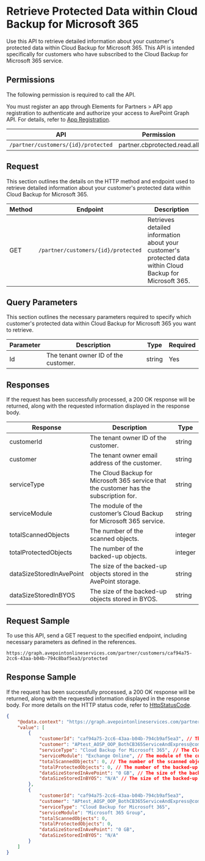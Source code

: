 # Retrieve Protected Data within Cloud Backup for Microsoft 365

Use this API to retrieve detailed information about your customer's protected data within Cloud Backup for Microsoft 365. This API is intended specifically for customers who have subscribed to the Cloud Backup for Microsoft 365 service.

## Permissions  

The following permission is required to call the API.
<!Should APIs be plural here? I think it should be  The following permission is required to call the API. If so, this should be a global change in all of the docs where this sentence appears. Thanks!>

You must register an app through Elements for Partners > API app registration to authenticate and authorize your access to AvePoint Graph API. For details, refer to [App Registration](https://cdn.avepoint.com/assets/apelements-webhelp/avepoint-elements-for-partners/index.htm#!Documents/appregistration.htm).  

| API | Permission   |
|-----------|-------|
| `/partner/customers/{id}/protected` |partner.cbprotected.read.all |  

## Request

This section outlines the details on the HTTP method and endpoint used to retrieve detailed information about your customer's protected data within Cloud Backup for Microsoft 365.

| Method | Endpoint  | Description |
|-----------|-------|-----------|
| GET | `/partner/customers/{id}/protected` | Retrieves detailed information about your customer's protected data within Cloud Backup for Microsoft 365. |

## Query Parameters  

This section outlines the necessary parameters required to specify which customer's protected data within Cloud Backup for Microsoft 365 you want to retrieve.  

| Parameter | Description | Type | Required |
| --- | --- | --- | --- |
| Id | The tenant owner ID of the customer. | string | Yes |

## Responses

If the request has been successfully processed, a 200 OK response will be returned, along with the requested information displayed in the response body.

| Response | Description | Type |
| --- | --- | --- |
| customerId | The tenant owner ID of the customer. | string |
| customer | The tenant owner email address of the customer. | string |
| serviceType | The Cloud Backup for Microsoft 365 service that the customer has the subscription for. | string |
| serviceModule | The module of the customer’s Cloud Backup for Microsoft 365 service. | string |
| totalScannedObjects | The number of the scanned objects. | integer |
| totalProtectedObjects | The number of the backed-up objects. | integer |
| dataSizeStoredInAvePoint | The size of the backed-up objects stored in the AvePoint storage. | string |
| dataSizeStoredInBYOS | The size of the backed-up objects stored in BYOS. | string |

## Request Sample  

To use this API, send a GET request to the specified endpoint, including necessary parameters as defined in the references.

```
https://graph.avepointonlineservices.com/partner/customers/caf94a75-2cc6-43aa-b04b-794c8baf5ea3/protected
```

## Response Sample

If the request has been successfully processed, a 200 OK response will be returned, along with the requested information displayed in the response body. For more details on the HTTP status code, refer to [HttpStatusCode](https://learn.avepoint.com/docs/Use-AvePoint-Graph-Modern-API.html#http-status-code).

```json
{
    "@odata.context": "https://graph.avepointonlineservices.com/partner/$metadata#Collection(Portal.Api.Model.CustomerOverallProtected)",
    "value": [
        {
            "customerId": "caf94a75-2cc6-43aa-b04b-794cb9af5ea3", // The tenant owner ID of the customer
            "customer": "APtest_AOSP_OOP_BothCB365ServiceAndExpress@commercial.com", // The tenant owner email address of the customer
            "serviceType": "Cloud Backup for Microsoft 365", // The Cloud Backup for Microsoft 365 service that the customer has the subscription for
            "serviceModule": "Exchange Online", // The module of the customer’s Cloud Backup for Microsoft 365 service
            "totalScannedObjects": 0, // The number of the scanned objects
            "totalProtectedObjects": 0, // The number of the backed-up objects
            "dataSizeStoredInAvePoint": "0 GB", // The size of the backed-up objects stored in the AvePoint storage
            "dataSizeStoredInBYOS": "N/A" // The size of the backed-up objects stored in BYOS
        },
        {
            "customerId": "caf94a75-2cc6-43aa-b04b-794cb9af5ea3",
            "customer": "APtest_AOSP_OOP_BothCB365ServiceAndExpress@commercial.com",
            "serviceType": "Cloud Backup for Microsoft 365",
            "serviceModule": "Microsoft 365 Group",
            "totalScannedObjects": 0,
            "totalProtectedObjects": 0,
            "dataSizeStoredInAvePoint": "0 GB",
            "dataSizeStoredInBYOS": "N/A"
        }
    ]
}

